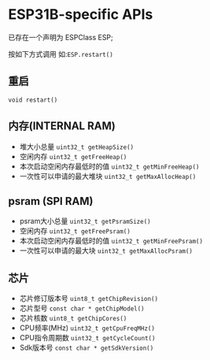 # ESP31B-specific APIs
 已存在一个声明为 ESPClass ESP;

按如下方式调用 如:`ESP.restart()`
## 重启
`void restart()`

## 内存(INTERNAL RAM)
* 堆大小总量
`uint32_t getHeapSize()`
* 空闲内存
`uint32_t getFreeHeap()`
* 本次启动空闲内存最低时的值
`uint32_t getMinFreeHeap()`
* 一次性可以申请的最大堆块
`uint32_t getMaxAllocHeap()`

## psram (SPI RAM)

* psram大小总量
  `uint32_t getPsramSize()`
* 空闲内存
  `uint32_t getFreePsram()`
* 本次启动空闲内存最低时的值
  `uint32_t getMinFreePsram()`
* 一次性可以申请的最大块
  `uint32_t getMaxAllocPsram()`
## 芯片
* 芯片修订版本号
  `uint8_t getChipRevision()`
* 芯片型号
  `const char * getChipModel()`
* 芯片核数
  `uint8_t getChipCores()`
* CPU频率(MHz)
  `uint32_t getCpuFreqMHz()`
* CPU指令周期数
  `uint32_t getCycleCount()`
* Sdk版本号
  `const char * getSdkVersion()`
